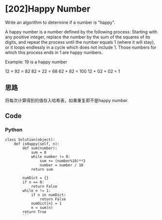 # [202]Happy Number

Write an algorithm to determine if a number is "happy".

A happy number is a number defined by the following process: Starting with any positive integer, replace the number by the sum of the squares of its digits, and repeat the process until the number equals 1 (where it will stay), or it loops endlessly in a cycle which does not include 1. Those numbers for which this process ends in 1 are happy numbers.

Example: 19 is a happy number

12 + 92 = 82
82 + 22 = 68
62 + 82 = 100
12 + 02 + 02 = 1

## 思路
将每次计算得到的值存入哈希表，如果重复即不是happy number.

## Code

### Python

```
class Solution(object):
    def isHappy(self, n):
        def sum(number):
            sum = 0
            while number != 0:
                sum += (number%10)**2
                number = number / 10
            return sum
            
        numDict = {}
        if n == 0:
            return False
        while n != 1:
            if n in numDict:
                return False
            numDict[n] = 1
            n = sum(n)
        return True
        ```



